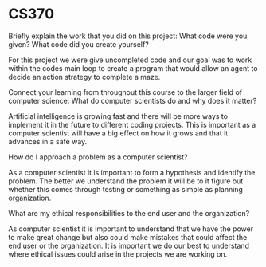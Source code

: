 # CS370
Briefly explain the work that you did on this project: What code were you given? What code did you create yourself?

For this project we were give uncompleted code and our goal was to work within the codes main loop to create a program that would allow an agent to decide an action strategy to complete a maze.

Connect your learning from throughout this course to the larger field of computer science:
What do computer scientists do and why does it matter?

Artificial intelligence is growing fast and there will be more ways to implement it in the future to different coding projects. This is important as a computer scientist will have a big effect on how it grows and that it advances in a safe way. 

How do I approach a problem as a computer scientist?

As a computer scientist it is important to form a hypothesis and identify the problem. The better we understand the problem it will be to it figure out whether this comes through testing or something as simple as planning organization. 

What are my ethical responsibilities to the end user and the organization?

As computer scientist it is important to understand that we have the power to make great change but also could make mistakes that could affect the end user or the organization. It is important we do our best to understand where ethical issues could arise in the projects we are working on.
